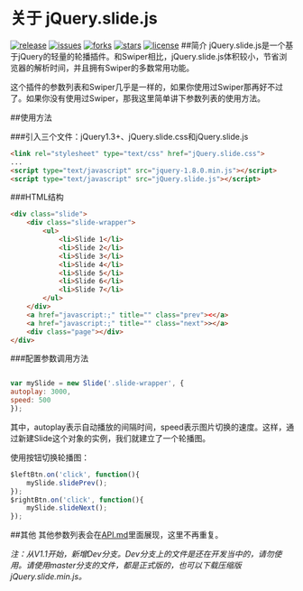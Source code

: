 # 关于 jQuery.slide.js
[![release](https://img.shields.io/badge/release-v1.4-orange.svg)](https://github.com/linzb93/jQuery.slide.js/releases) [![issues](https://img.shields.io/github/issues/linzb93/jQuery.slide.js.svg)](https://github.com/linzb93/jQuery.slide.js/issues) [![forks](https://img.shields.io/github/forks/linzb93/jQuery.slide.js.svg)](https://github.com/linzb93/jQuery.slide.js/network) [![stars](https://img.shields.io/github/stars/linzb93/jQuery.slide.js.svg)](https://github.com/linzb93/jQuery.slide.js/stargazers) [![license](https://img.shields.io/badge/license-MIT-blue.svg)](https://github.com/linzb93/jQuery.slide.js/blob/master/LICENSE)
##简介
jQuery.slide.js是一个基于jQuery的轻量的轮播插件。和Swiper相比，jQuery.slide.js体积较小，节省浏览器的解析时间，并且拥有Swiper的多数常用功能。

这个插件的参数列表和Swiper几乎是一样的，如果你使用过Swiper那再好不过了。如果你没有使用过Swiper，那我这里简单讲下参数列表的使用方法。

##使用方法

###引入三个文件：jQuery1.3+、jQuery.slide.css和jQuery.slide.js
```html
<link rel="stylesheet" type="text/css" href="jQuery.slide.css">
...
<script type="text/javascript" src="jquery-1.8.0.min.js"></script>
<script type="text/javascript" src="jQuery.slide.js"></script>
```

###HTML结构
```html
<div class="slide">
	<div class="slide-wrapper">
		<ul>
			<li>Slide 1</li>
			<li>Slide 2</li>
			<li>Slide 3</li>
			<li>Slide 4</li>
			<li>Slide 5</li>
			<li>Slide 6</li>
			<li>Slide 7</li>
		</ul>
	</div>
	<a href="javascript:;" title="" class="prev"><</a>
	<a href="javascript:;" title="" class="next">></a>
	<div class="page"></div>
</div>
```

###配置参数调用方法
```javascript

var mySlide = new Slide('.slide-wrapper', {
autoplay: 3000,
speed: 500
});

```
其中，autoplay表示自动播放的间隔时间，speed表示图片切换的速度。这样，通过新建Slide这个对象的实例，我们就建立了一个轮播图。

使用按钮切换轮播图：
```javascript
$leftBtn.on('click', function(){
	mySlide.slidePrev();
});
$rightBtn.on('click', function(){
	mySlide.slideNext();
});
```
##其他
其他参数列表会在[API.md](https://github.com/linzb93/slide/blob/master/API.md)里面展现，这里不再重复。

_注：从V1.1开始，新增Dev分支。Dev分支上的文件是还在开发当中的，请勿使用。请使用master分支的文件，都是正式版的，也可以下载压缩版jQuery.slide.min.js。_